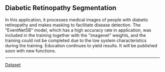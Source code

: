 ## Diabetic Retinopathy Segmentation
In this application, it processes medical images of people with diabetic retinopathy and makes masking to facilitate disease detection.
The "EventNet5B" model, which has a high accuracy rate in application, was included in the training together with the "imagenet" weights, and the training could not be completed due to the low system characteristics during the training. Education continues to yield results. It will be published soon with new functions.
<hr>

[Dataset](https://www.kaggle.com/benjaminwarner/resized-2015-2019-blindness-detection-images)
